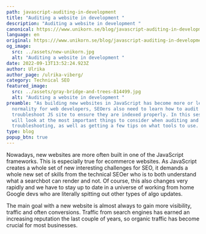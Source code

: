 ```yaml
---
path: javascript-auditing-in-development
title: "Auditing a website in development "
description: "Auditing a website in development "
canonical: https:///www.unikorn.se/blog/javascript-auditing-in-development
language: en
original: https:///www.unikorn.se/blog/javascript-auditing-in-development/
og_image:
  src: ../assets/new-unikorn.jpg
  alt: "Auditing a website in development "
date: 2022-09-13T13:52:24.923Z
author: Ulrika
author_page: /ulrika-viberg/
category: Technical SEO
featured_image:
  src: ../assets/gray-bridge-and-trees-814499.jpg
  alt: "Auditing a website in development "
preamble: "As building new websites in JavaScript has become more or less a
  normality for web developers, SEOers also need to learn how to audit and
  troubleshoot JS site to ensure they are indexed properly. In this session we
  will look at the most important things to consider when auditing and
  troubleshooting, as well as getting a few tips on what tools to use. "
type: blog
popup_btn: true
---
```

Nowadays, new websites are more often built in one of the JavaScript frameworks. This is especially true for ecommerce websites. As JavaScript creates a whole set of new interesting challenges for SEO, it demands a whole new set of skills from the technical SEOer who is to both understand what a searchbot can render and not. Of course, this also changes very rapidly and we have to stay up to date in a universe of working from home Google devs who are literally spitting out other types of algo updates.

The main goal with a new website is almost always to gain more visibility, traffic and often conversions. Traffic from search engines has earned an increasing reputation the last couple of years, so organic traffic has become crucial for most businesses.